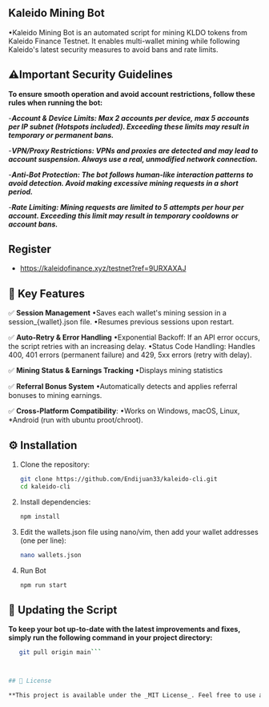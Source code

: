 ## Kaleido Mining Bot
•Kaleido Mining Bot is an automated script for mining KLDO tokens from Kaleido Finance Testnet. It enables multi-wallet mining while following Kaleido's latest security measures to avoid bans and rate limits.

## ⚠️Important Security Guidelines

**To ensure smooth operation and avoid account restrictions, follow these rules when running the bot:**

-**_Account & Device Limits: Max 2 accounts per device, max 5 accounts per IP subnet (Hotspots included). Exceeding these limits may result in temporary or permanent bans._**

-**_VPN/Proxy Restrictions: VPNs and proxies are detected and may lead to account suspension. Always use a real, unmodified network connection._**

-**_Anti-Bot Protection: The bot follows human-like interaction patterns to avoid detection. Avoid making excessive mining requests in a short period._**

-**_Rate Limiting: Mining requests are limited to 5 attempts per hour per account. Exceeding this limit may result in temporary cooldowns or account bans._**

## Register
- https://kaleidofinance.xyz/testnet?ref=9URXAXAJ

## 📌 Key Features
✅ **Session Management**
•Saves each wallet's mining session in a session_{wallet}.json file.
•Resumes previous sessions upon restart.

✅ **Auto-Retry & Error Handling**
•Exponential Backoff: If an API error occurs, the script retries with an increasing delay.
•Status Code Handling: Handles 400, 401 errors (permanent failure) and 429, 5xx errors (retry with delay).

✅ **Mining Status & Earnings Tracking**
•Displays mining statistics

✅ **Referral Bonus System**
•Automatically detects and applies referral bonuses to mining earnings.

✅ **Cross-Platform Compatibility**:
•Works on Windows, macOS, Linux, *Android (run with ubuntu proot/chroot).

## ⚙️ Installation

1. Clone the repository:
   ```bash
   git clone https://github.com/Endijuan33/kaleido-cli.git
   cd kaleido-cli
   ```
2. Install dependencies:
   ```bash
   npm install
   ```
3. Edit the wallets.json file using nano/vim, then add your wallet addresses (one per line):
   ```bash
   nano wallets.json
   ```
4. Run Bot
   ```bash
   npm run start
   ```

## 🔄 Updating the Script

**To keep your bot up-to-date with the latest improvements and fixes, simply run the following command in your project directory:**

```bash
   git pull origin main```



## 📜 License

**This project is available under the _MIT License_. Feel free to use and modify it as needed.**
